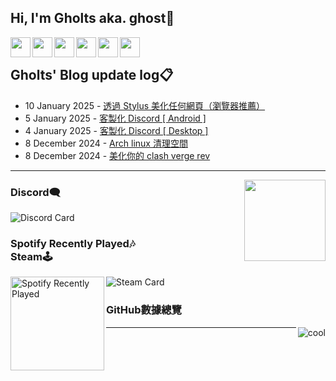 ## Hi, I'm Gholts aka. ghost👋

[<img align="left" alt="" width="32px" src="https://cdn.simpleicons.org/X/b5b5b5" />][twitter]
[<img align="left" alt="" width="32px" src="https://cdn.simpleicons.org/Gmail/b5b5b5" />][gmail]
[<img align="left" alt="" width="32px" src="https://cdn.simpleicons.org/Discord/b5b5b5" />][discord]
[<img align="left" alt="" width="32px" src="https://cdn.simpleicons.org/Telegram/b5b5b5" />][telegram]
[<img align="left" alt="" width="32px" src="https://cdn.simpleicons.org/Spotify/b5b5b5" />][spotify]
[<img align="left" alt="" width="32px" src="https://cdn.simpleicons.org/archlinux/b5b5b5" />][arch]
<br />


## **Gholts' Blog update log**📋

<!-- feed start -->
- 10 January 2025 - [透過 Stylus 美化任何網頁（瀏覽器推薦）](https://blog.gholts.top/posts/Stylus/)
- 5 January 2025 - [客製化 Discord [ Android ]](https://blog.gholts.top/posts/Customize-Discord-Android/)
- 4 January 2025 - [客製化 Discord [ Desktop ]](https://blog.gholts.top/posts/Customize-Discord/)
- 8 December 2024 - [Arch linux 清理空間](https://blog.gholts.top/posts/Clean-Arch-linux-cache/)
- 8 December 2024 - [美化你的 clash verge rev](https://blog.gholts.top/posts/Clash-verge-rev-theme-scheme/)
<!-- feed end -->

---

<img align='right' src='https://raw.githubusercontent.com/Gholts/Gholts/refs/heads/main/Github%20Octocat.gif' width='130'>

### **Discord**🗨️
![Discord Card](https://discord.c99.nl/widget/theme-3/1079047242352169083.png)

### **Spotify Recently Played🎶** &emsp;&emsp;&emsp;&emsp;&emsp;&emsp;&emsp; **Steam🕹️**

<p><img src="https://card.yuy1n.io/card/76561199492929554/dark,en,badge,group,bg-212121,badges,games,reviews" alt="Steam Card"><img src="https://spotify-recently-played-readme.vercel.app/api?user=9xd9z2ps59m3kxcuefkgmm52w&amp;count=2&amp;width=340" alt="Spotify Recently Played" align="left" height="150px"></p>


### **GitHub數據總覽**

<p><img src="https://komarev.com/ghpvc/?username=Gholts&amp;color=lightgrey&label=github%20visits&amp;abbreviated=true&amp;style=for-the-badge" alt="cool" align="right"></p>

---

<p><img src="http://github-profile-summary-cards.vercel.app/api/cards/profile-details?username=Gholts&amp;theme=date_night" alt=""></p>



[twitter]: https://x.com/GhostMxv/
[telegram]: https://t.me/Gholts_bot/
[discord]: https://discord.com/users/1079047242352169083
[gmail]: mailto:gholtsmxv@gholts.top
[spotify]: https://open.spotify.com/user/9xd9z2ps59m3kxcuefkgmm52w/
[arch]: https://wiki.archlinux.org/
